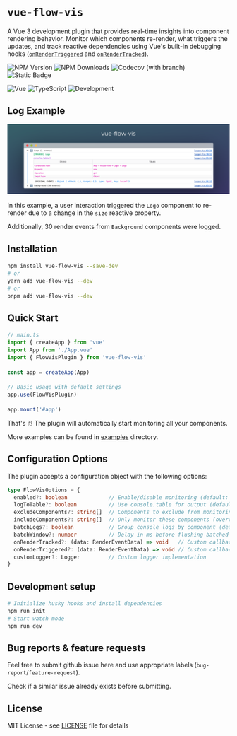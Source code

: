 # `vue-flow-vis`

A Vue 3 development plugin that provides real-time insights into component rendering behavior. Monitor which components re-render, what triggers the updates, and track reactive dependencies using Vue's built-in debugging hooks ([`onRenderTriggered`](https://vuejs.org/api/composition-api-lifecycle.html#onrendertriggered) and [`onRenderTracked`](https://vuejs.org/api/composition-api-lifecycle.html#onrendertracked)).

![NPM Version](https://img.shields.io/npm/v/vue-flow-vis?style=for-the-badge&color=red)
![NPM Downloads](https://img.shields.io/npm/dw/vue-flow-vis?style=for-the-badge&color=red)
![Codecov (with branch)](https://img.shields.io/codecov/c/github/MiloradFilipovic/vue-flow-vis/main?style=for-the-badge&color=purple)
![Static Badge](https://img.shields.io/badge/Dependencies-0-pink?style=for-the-badge)


![Vue](https://img.shields.io/badge/Vue-3.x-brightgreen.svg?style=for-the-badge&color=41B883)
![TypeScript](https://img.shields.io/badge/TypeScript-5.x-blue.svg?style=for-the-badge)
![Development](https://img.shields.io/badge/Environment-Development_Only-red.svg?style=for-the-badge&color=yellow&label=ENV)



## Log Example

![image info](./static/README_screen.png)

In this example, a user interaction triggered the `Logo` component to re-render due to a change in the `size` reactive property.

Additionally, 30 render events from `Background` components were logged.

## Installation

```bash
npm install vue-flow-vis --save-dev
# or
yarn add vue-flow-vis --dev
# or
pnpm add vue-flow-vis --dev
```

## Quick Start

```typescript
// main.ts
import { createApp } from 'vue'
import App from './App.vue'
import { FlowVisPlugin } from 'vue-flow-vis'

const app = createApp(App)

// Basic usage with default settings
app.use(FlowVisPlugin)

app.mount('#app')
```

That's it! The plugin will automatically start monitoring all your components.

More examples can be found in [examples](./examples) directory.

## Configuration Options

The plugin accepts a configuration object with the following options:

```typescript
type FlowVisOptions = {
  enabled?: boolean             // Enable/disable monitoring (default: true)
  logToTable?: boolean          // Use console.table for output (default: false)
  excludeComponents?: string[]  // Components to exclude from monitoring
  includeComponents?: string[]  // Only monitor these components (overrides exclude)
  batchLogs?: boolean           // Group console logs by component (default: true)
  batchWindow?: number          // Delay in ms before flushing batched logs (default: 500)
  onRenderTracked?: (data: RenderEventData) => void   // Custom callback for tracked events
  onRenderTriggered?: (data: RenderEventData) => void // Custom callback for triggered events
  customLogger?: Logger         // Custom logger implementation
}
```

## Development setup
```bash
# Initialize husky hooks and install dependencies
npm run init
# Start watch mode
npm run dev
```

## Bug reports & feature requests
Feel free to submit github issue here and use appropriate labels (`bug-report`/`feature-request`).

Check if a similar issue already exists before submitting.

## License

MIT License - see [LICENSE](./LICENSE) file for details